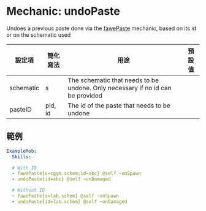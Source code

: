 Mechanic: undoPaste
===============
Undoes a previous paste done via the [fawePaste] mechanic, based on its id or on the schematic used

| 設定項 | 簡化寫法 | 用途 | 預設值 |
|-----------|---------|---------------------------------------------------------------|---------------|
| schematic |  s   | The schematic that needs to be undone. Only necessary if no id can be provided | |
| pasteID   | pid, id  | The id of the paste that needs to be undone  |   |

## 範例
```yaml
ExampleMob:
  Skills:

  # With ID
  - fawePaste{s=cgym.schem;id=abc} @self ~onSpawn
  - undoPaste{id=abc} @self ~onDamaged

  # Without ID
  - fawePaste{s=lab.schem} @self ~onSpawn
  - undoPaste{id=lab.schem} @self ~onDamaged
```

[fawePaste]: /Skills/mechanics/fawepaste/